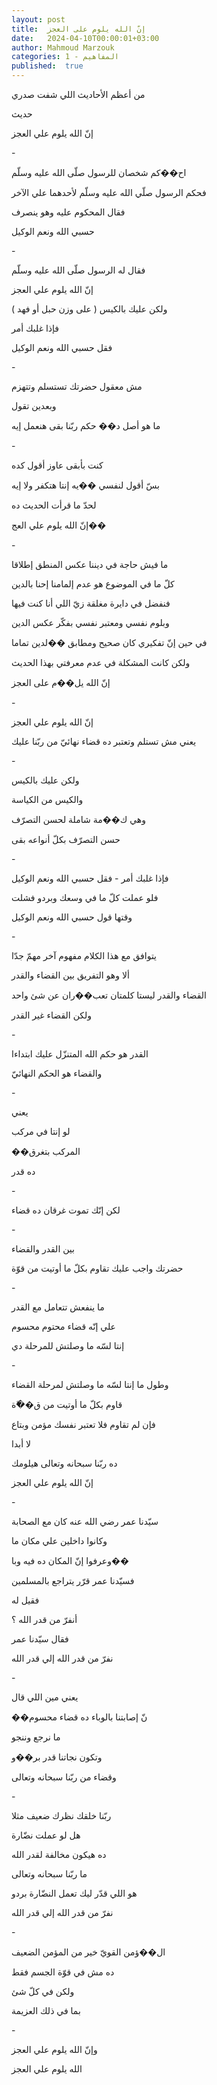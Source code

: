 ```yaml
---
layout: post
title:  إنّ الله يلوم على العجز
date:   2024-04-10T00:00:01+03:00
author: Mahmoud Marzouk
categories: 1 - المفاهيم
published:  true
---
```

من أعظم الأحاديث اللي شفت صدري

حديث

إنّ الله يلوم علي العجز

\-

اح��كم شخصان للرسول صلّى الله عليه وسلّم

فحكم الرسول صلّي الله عليه وسلّم لأحدهما علي الآخر

فقال المحكوم عليه وهو ينصرف

حسبي الله ونعم الوكيل

\-

فقال له الرسول صلّى الله عليه وسلّم

إنّ الله يلوم علي العجز

ولكن عليك بالكيس ( على وزن حبل أو فهد )

فإذا غلبك أمر

فقل حسبي الله ونعم الوكيل

\-

مش معقول حضرتك تستسلم وتتهزم

وبعدين تقول

ما هو أصل د�� حكم ربّنا بقى هنعمل إيه

\-

كنت بأبقى عاوز أقول كده

بسّ أقول لنفسي ��يه إنتا هتكفر ولا إيه

لحدّ ما قرأت الحديث ده

إنّ الله يلوم علي العج��

\-

ما فيش حاجة في ديننا عكس المنطق إطلاقا

كلّ ما في الموضوع هو عدم إلمامنا إحنا بالدين

فنفضل في دايرة مغلقة زيّ اللي أنا كنت فيها

وبلوم نفسي ومعتبر نفسي بفكّر عكس الدين

في حين إنّ تفكيري كان صحيح ومطابق ��لدين تماما

ولكن كانت المشكلة في عدم معرفتي بهذا الحديث

إنّ الله يل��م على العجز

\-

إنّ الله يلوم علي العجز

يعني مش تستلم وتعتبر ده قضاء نهائيّ من ربّنا عليك

\-

ولكن عليك بالكيس

والكيس من الكياسة

وهي ك��مة شاملة لحسن التصرّف

حسن التصرّف بكلّ أنواعه بقى

\-

فإذا غلبك أمر - فقل حسبي الله ونعم الوكيل

فلو عملت كلّ ما في وسعك وبردو فشلت

وقتها قول حسبي الله ونعم الوكيل

\-

يتوافق مع هذا الكلام مفهوم آخر مهمّ جدّا

ألا وهو التفريق بين القضاء والقدر

القضاء والقدر ليستا كلمتان تعب��ران عن شئ واحد

ولكن القضاء غير القدر

\-

القدر هو حكم الله المتنزّل عليك ابتداءا

والقضاء هو الحكم النهائيّ

\-

يعني

لو إنتا في مركب

��المركب بتغرق

ده قدر

\-

لكن إنّك تموت غرقان ده قضاء

\-

بين القدر والقضاء

حضرتك واجب عليك تقاوم بكلّ ما أوتيت من قوّة

\-

ما ينفعش تتعامل مع القدر

علي إنّه قضاء محتوم محسوم

إنتا لسّه ما وصلتش للمرحلة دي

\-

وطول ما إنتا لسّه ما وصلتش لمرحلة القضاء

قاوم بكلّ ما أوتيت من ق��ّة

فإن لم تقاوم فلا تعتبر نفسك مؤمن وبتاع

لا أبدا

ده ربّنا سبحانه وتعالى هيلومك

إنّ الله يلوم علي العجز

\-

سيّدنا عمر رضي الله عنه كان مع الصحابة

وكانوا داخلين علي مكان ما

وعرفوا إنّ المكان ده فيه وبا��

فسيّدنا عمر قرّر يتراجع بالمسلمين

فقيل له

أنفرّ من قدر الله ؟

فقال سيّدنا عمر

نفرّ من قدر الله إلي قدر الله

\-

يعني مين اللي قال

��نّ إصابتنا بالوباء ده قضاء محسوم

ما نرجع وننجو

وتكون نجاتنا قدر بر��و

وقضاء من ربّنا سبحانه وتعالى

\-

ربّنا خلقك نظرك ضعيف مثلا

هل لو عملت نضّارة

ده هيكون مخالفة لقدر الله

ما ربّنا سبحانه وتعالى

هو اللي قدّر ليك تعمل النضّارة بردو

نفرّ من قدر الله إلي قدر الله

\-

ال��ؤمن القويّ خير من المؤمن الضعيف

ده مش في قوّة الجسم فقط

ولكن في كلّ شئ

بما في ذلك العزيمة

\-

وإنّ الله يلوم علي العجز

الله يلوم علي العجز
